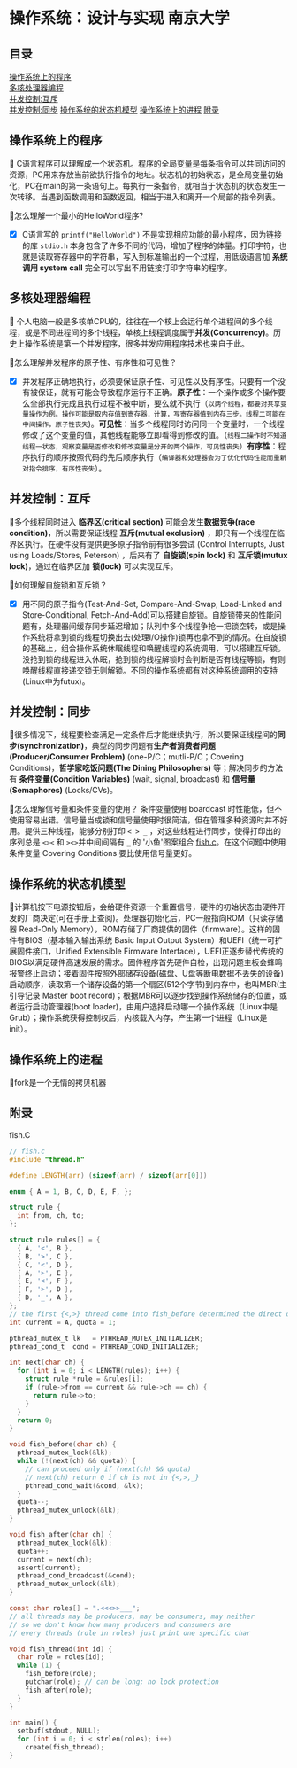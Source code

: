# 操作系统：设计与实现 南京大学

## 目录

[操作系统上的程序](#操作系统上的程序)   
[多核处理器编程](#多核处理器编程)   
[并发控制:互斥](#并发控制互斥)  
[并发控制:同步](#并发控制同步)
[操作系统的状态机模型](#操作系统的状态机模型)
[操作系统上的进程](#操作系统上的进程)
[附录](#附录)   

## 操作系统上的程序


:thinking: C语言程序可以理解成一个状态机。程序的全局变量是每条指令可以共同访问的资源，PC用来存放当前欲执行指令的地址。状态机的初始状态，是全局变量初始化，PC在main的第一条语句上。每执行一条指令，就相当于状态机的状态发生一次转移。当遇到函数调用和函数返回，相当于进入和离开一个局部的指令列表。

:memo:怎么理解一个最小的HelloWorld程序?

- [x] C语言写的 `printf("HelloWorld")` 不是实现相应功能的最小程序，因为链接的库 `stdio.h` 本身包含了许多不同的代码，增加了程序的体量。打印字符，也就是读取寄存器中的字符串，写入到标准输出的一个过程，用低级语言加 **系统调用 system call** 完全可以写出不用链接打印字符串的程序。



## 多核处理器编程

:thinking: 个人电脑一般是多核单CPU的，往往在一个核上会运行单个进程间的多个线程，或是不同进程间的多个线程，单核上线程调度属于**并发(Concurrency)**。历史上操作系统是第一个并发程序，很多并发应用程序技术也来自于此。

:memo:怎么理解并发程序的原子性、有序性和可见性？

- [x] 并发程序正确地执行，必须要保证原子性、可见性以及有序性。只要有一个没有被保证，就有可能会导致程序运行不正确。**原子性**：一个操作或多个操作要么全部执行完成且执行过程不被中断，要么就不执行（`以两个线程，都要对共享变量操作为例。操作可能是取内存值到寄存器，计算，写寄存器值到内存三步。线程二可能在中间操作，原子性丧失`)。**可见性**：当多个线程同时访问同一个变量时，一个线程修改了这个变量的值，其他线程能够立即看得到修改的值。（`线程二操作时不知道线程一状态，观察变量是否修改和修改变量是分开的两个操作，可见性丧失`）**有序性**：程序执行的顺序按照代码的先后顺序执行（`编译器和处理器会为了优化代码性能而重新对指令排序，有序性丧失`）。

## 并发控制：互斥

:thinking:多个线程同时进入 **临界区(critical section)** 可能会发生**数据竞争(race condition)**，所以需要保证线程 **互斥(mutual exclusion)** ，即只有一个线程在临界区执行。在硬件没有提供更多原子指令前有很多尝试 (Control Interrupts, Just using Loads/Stores, Peterson) ，后来有了 **自旋锁(spin lock)** 和 **互斥锁(mutux lock)**，通过在临界区加 **锁(lock)** 可以实现互斥。

:memo:如何理解自旋锁和互斥锁？

- [x] 用不同的原子指令(Test-And-Set, Compare-And-Swap, Load-Linked and Store-Conditional, Fetch-And-Add)可以搭建自旋锁。自旋锁带来的性能问题有，处理器间缓存同步延迟增加；队列中多个线程争抢一把锁空转，或是操作系统将拿到锁的线程切换出去(处理I/O操作)锁再也拿不到的情况。在自旋锁的基础上，组合操作系统休眠线程和唤醒线程的系统调用，可以搭建互斥锁。没抢到锁的线程进入休眠，抢到锁的线程解锁时会判断是否有线程等锁，有则唤醒线程直接递交锁无则解锁。不同的操作系统都有对这种系统调用的支持(Linux中为futux)。

## 并发控制：同步

:thinking:很多情况下，线程要检查满足一定条件后才能继续执行，所以要保证线程间的**同步(synchronization)**，典型的同步问题有**生产者消费者问题(Producer/Consumer Problem)** (one-P/C；mutli-P/C；Covering Conditions)，**哲学家吃饭问题(The Dining Philosophers)** 等；解决同步的方法有 **条件变量(Condition Variables)** (wait, signal, broadcast) 和 **信号量(Semaphores)** (Locks/CVs)。

:memo:怎么理解信号量和条件变量的使用？
条件变量使用 boardcast 时性能低，但不使用容易出错。信号量当成锁和信号量使用时很简洁，但在管理多种资源时并不好用。提供三种线程，能够分别打印 `< > _` ，对这些线程进行同步，使得打印出的序列总是 `<><` 和 `><>`并中间间隔有 `_` 的 '小鱼'图案组合 [fish.c](#fish)。在这个问题中使用条件变量 Covering Conditions 要比使用信号量更好。

## 操作系统的状态机模型

:thinking:计算机按下电源按钮后，会给硬件资源一个重置信号，硬件的初始状态由硬件开发的厂商决定(可在手册上查阅)。处理器初始化后，PC一般指向ROM（只读存储器 Read-Only Memory），ROM存储了厂商提供的固件（firmware）。这样的固件有BIOS（基本输入输出系统 Basic Input Output System）和UEFI（统一可扩展固件接口，Unified Extensible Firmware Interface），UEFI正逐步替代传统的BIOS以满足硬件高速发展的需求。固件程序首先硬件自检，出现问题主板会蜂鸣报警终止启动；接着固件按照外部储存设备(磁盘、U盘等断电数据不丢失的设备)启动顺序，读取第一个储存设备的第一个扇区(512个字节)到内存中，也叫MBR(主引导记录 Master boot record)；根据MBR可以逐步找到操作系统储存的位置，或者运行启动管理器(boot loader)，由用户选择启动哪一个操作系统（Linux中是Grub）；操作系统获得控制权后，内核载入内存，产生第一个进程（Linux是init）。

## 操作系统上的进程

:thinking:fork是一个无情的拷贝机器


## 附录

<a id=fish>fish.C</a>

``` C
// fish.c
#include "thread.h"

#define LENGTH(arr) (sizeof(arr) / sizeof(arr[0]))

enum { A = 1, B, C, D, E, F, };

struct rule {
  int from, ch, to;
};

struct rule rules[] = {
  { A, '<', B },
  { B, '>', C },
  { C, '<', D },
  { A, '>', E },
  { E, '<', F },
  { F, '>', D },
  { D, '_', A },
};
// the first {<,>} thread come into fish_before determined the direct of fish
int current = A, quota = 1;

pthread_mutex_t lk   = PTHREAD_MUTEX_INITIALIZER;
pthread_cond_t  cond = PTHREAD_COND_INITIALIZER;

int next(char ch) {
  for (int i = 0; i < LENGTH(rules); i++) {
    struct rule *rule = &rules[i];
    if (rule->from == current && rule->ch == ch) {
      return rule->to;
    }
  }
  return 0;
}

void fish_before(char ch) {
  pthread_mutex_lock(&lk);
  while (!(next(ch) && quota)) {
    // can proceed only if (next(ch) && quota)
    // next(ch) return 0 if ch is not in {<,>,_}
    pthread_cond_wait(&cond, &lk);
  }
  quota--;
  pthread_mutex_unlock(&lk);
}

void fish_after(char ch) {
  pthread_mutex_lock(&lk);
  quota++;
  current = next(ch);
  assert(current);
  pthread_cond_broadcast(&cond);
  pthread_mutex_unlock(&lk);
}

const char roles[] = ".<<<>>___";
// all threads may be producers, may be consumers, may neither
// so we don't know how many producers and consumers are
// every threads (role in roles) just print one specific char

void fish_thread(int id) {
  char role = roles[id];
  while (1) {
    fish_before(role);
    putchar(role); // can be long; no lock protection
    fish_after(role);
  }
}

int main() {
  setbuf(stdout, NULL);
  for (int i = 0; i < strlen(roles); i++)
    create(fish_thread);
}

```